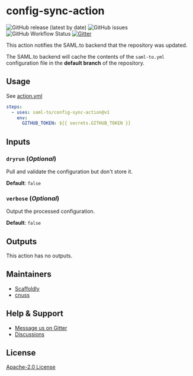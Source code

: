 # config-sync-action

![GitHub release (latest by date)](https://img.shields.io/github/v/release/saml-to/config-sync-action?label=version) ![GitHub issues](https://img.shields.io/github/issues/saml-to/config-sync-action) ![GitHub Workflow Status](https://img.shields.io/github/workflow/status/saml-to/config-sync-action/Push%20to%20Main) [![Gitter](https://img.shields.io/gitter/room/saml-to/config-sync-action)](https://gitter.im/saml-to/config-sync-action)

This action notifies the SAML.to backend that the repository was updated.

The SAML.to backend will cache the contents of the `saml-to.yml` configuration file in the **default branch** of the repository.

## Usage

See [action.yml](action.yml)

```yaml
steps:
  - uses: saml-to/config-sync-action@v1
    env:
      GITHUB_TOKEN: ${{ secrets.GITHUB_TOKEN }}
```

## Inputs

### `dryrun` (_Optional_)

Pull and validate the configuration but don't store it.

**Default**: `false`

### `verbose` (_Optional_)

Output the processed configuration.

**Default**: `false`

## Outputs

This action has no outputs.

## Maintainers

- [Scaffoldly](https://github.com/scaffoldly)
- [cnuss](https://github.com/cnuss)

## Help & Support

- [Message us on Gitter](https://gitter.im/saml-to/config-sync-action)
- [Discussions](https://github.com/saml-to/config-sync-action/discussions)

## License

[Apache-2.0 License](LICENSE)
